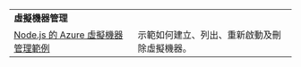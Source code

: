 | | |
|---|---|
| **虛擬機器管理** ||
| [Node.js 的 Azure 虛擬機器管理範例](https://github.com/Azure-Samples/compute-node-manage-vm) | 示範如何建立、列出、重新啟動及刪除虛擬機器。 |